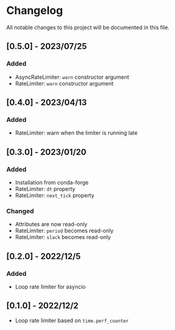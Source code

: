 # Changelog

All notable changes to this project will be documented in this file.

## [0.5.0] - 2023/07/25

### Added

- AsyncRateLimiter: ``warn`` constructor argument
- RateLimiter: ``warn`` constructor argument

## [0.4.0] - 2023/04/13

### Added

- RateLimiter: warn when the limiter is running late

## [0.3.0] - 2023/01/20

### Added

- Installation from conda-forge
- RateLimiter: ``dt`` property
- RateLimiter: ``next_tick`` property

### Changed

- Attributes are now read-only
- RateLimiter: ``period`` becomes read-only
- RateLimiter: ``slack`` becomes read-only

## [0.2.0] - 2022/12/5

### Added

- Loop rate limiter for asyncio

## [0.1.0] - 2022/12/2

- Loop rate limiter based on ``time.perf_counter``
